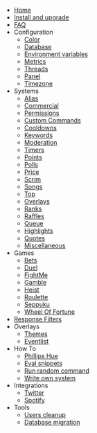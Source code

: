 * [Home](/_archive/9.6.x/)
* [Install and upgrade](/_archive/9.6.x/install-and-upgrade.md)
* [FAQ](/_archive/9.6.x/faq.md)
* Configuration
  * [Color](/_archive/9.6.x/configuration/color.md)
  * [Database](/_archive/9.6.x/configuration/database.md)
  * [Environment variables](/_archive/9.6.x/configuration/env.md)
  * [Metrics](/_archive/9.6.x/configuration/metrics.md)
  * [Threads](/_archive/9.6.x/configuration/threads.md)
  * [Panel](/_archive/9.6.x/configuration/panel.md)
  * [Timezone](/_archive/9.6.x/configuration/timezone.md)
* Systems
  * [Alias](/_archive/9.6.x/commands/alias.md)
  * [Commercial](/_archive/9.6.x/commands/commercial.md)
  * [Permissions](/_archive/9.6.x/commands/permissions.md)
  * [Custom Commands](/_archive/9.6.x/commands/custom-commands.md)
  * [Cooldowns](/_archive/9.6.x/commands/cooldowns.md)
  * [Keywords](/_archive/9.6.x/commands/keywords.md)
  * [Moderation](/_archive/9.6.x/commands/moderation.md)
  * [Timers](/_archive/9.6.x/commands/timers.md)
  * [Points](/_archive/9.6.x/commands/points.md)
  * [Polls](/_archive/9.6.x/commands/polls.md)
  * [Price](/_archive/9.6.x/commands/price.md)
  * [Scrim](/_archive/9.6.x/commands/scrim.md)
  * [Songs](/_archive/9.6.x/commands/songs.md)
  * [Top](/_archive/9.6.x/commands/top.md)
  * [Overlays](/_archive/9.6.x/commands/overlays.md)
  * [Ranks](/_archive/9.6.x/commands/ranks.md)
  * [Raffles](/_archive/9.6.x/commands/raffles.md)
  * [Queue](/_archive/9.6.x/commands/queue.md)
  * [Highlights](/_archive/9.6.x/commands/highlights.md)
  * [Quotes](/_archive/9.6.x/commands/quotes.md)
  * [Miscellaneous](/_archive/9.6.x/commands/miscellaneous.md)
* Games
  * [Bets](/_archive/9.6.x/games/bets.md)
  * [Duel](/_archive/9.6.x/games/duel.md)
  * [FightMe](/_archive/9.6.x/games/fightme.md)
  * [Gamble](/_archive/9.6.x/games/gamble.md)
  * [Heist](/_archive/9.6.x/games/heist.md)
  * [Roulette](/_archive/9.6.x/games/roulette.md)
  * [Seppuku](/_archive/9.6.x/games/seppuku.md)
  * [Wheel Of Fortune](/_archive/9.6.x/games/wheelOfFortune.md)
* [Response Filters](/_archive/9.6.x/filters/all.md)
* Overlays
  * [Themes](/_archive/9.6.x/overlays/themes.md)
  * [Eventlist](/_archive/9.6.x/overlays/eventlist.md)
* How To
  * [Phillips Hue](/_archive/9.6.x/howto/phillipshue.md)
  * [Eval snippets](/_archive/9.6.x/howto/eval.md)
  * [Run random command](/_archive/9.6.x/howto/run-random-command.md)
  * [Write own system](/_archive/9.6.x/howto/write-own-system.md)
* Integrations
  * [Twitter](/_archive/9.6.x/integrations/twitter.md)
  * [Spotify](/_archive/9.6.x/integrations/spotify.md)
* Tools
  * [Users cleanup](/_archive/9.6.x/tools/users-cleanup.md)
  * [Database migration](/_archive/9.6.x/tools/database.md)